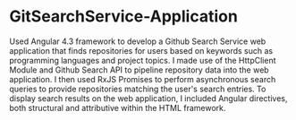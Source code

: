 # GitSearchService-Application
Used Angular 4.3 framework to develop a Github Search Service web application that finds repositories for users based on keywords such as programming languages and project topics. I made use of the HttpClient Module and Github Search API to pipeline repository data into the web application. I then used RxJS Promises to perform asynchronous search queries to provide repositories matching the user's search entries. To display search results on the web application, I included Angular directives, both structural and attributive within the HTML framework.

